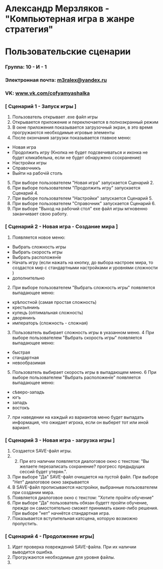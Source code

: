 # Александр Мерзляков - "Компьютерная игра в жанре стратегия"
# Пользовательские сценарии

### Группа: 10 - И - 1
### Электронная почта: m3ralex@yandex.ru
### VK: www.vk.com/cofyamyashalka

### [ Сценарий 1 - Запуск игры ]
1. Пользователь открывает .exe файл игры
2. Открывается приложение и переключается в полноэкранный режим
3. В окне приложения показывается загрузочный экран, в это время прогружаются необходимые игровые элементы 
4. После окончания загрузки показывается главное меню:

* Новая игра
* Продолжить игру (Кнопка не будет подсвечиваться и иконка не будет кликабельна, если не будет обнаружено ссохранение)
* Настройки игры
* Справочникъ  
* Выйти на рабочій столъ 

5. При выборе пользователем "Новая игра" запускается Сценарий 2.
6. При выборе пользователем "Продолжить игру" запускается Сценарий 4.
7. При выборе пользователем "Настройки" запускается Сценарий 5.
8. При выборе пользователем "Справочник" запускается Сценарий 6.
9. При выборе "Выход на рабочий стол" exe файл игры мгновенно заканчивает свою работу.

### [ Сценарий 2 - Новая игра - Создание мира ]
1. Появляется  новое меню:
* Выбрать сложность игры
* Выбрать скорость игры
* Выбрать расположенїе 
* Начать игру (если нажать на кнопку, до выбора настроек мира, то создастся мир с стандартными настройками и уровнями сложности )
* дополнительно
2. При выборе пользователем "Выбрать сложность игры" появляется выпадающее меню: 
* крѣпостной (самая простая сложность)
* крестьянинъ 
* купецъ      (оптимальная сложность)
* дворянинъ 
* императоръ   (сложность - сложная)

3. Пользователь выбирает сложность игры в указанном меню.
4  При выборе пользователем "Выбрать скорость игры"  появляется выпадающее меню:
* быстрая
* стандартная 
* невообразимая
5. Пользователь выбирает скорость игры в выпадающем меню.
6  При выборе пользователем "Выбрать расположенїе"  появляется выпадающее меню:
* сѣверо-западъ 
* югъ 
* западъ 
* востокъ 
7. при наведении на каждый из вариантов меню будет выпадать информация, что ожидает игрока, если он выберет тот или иной вариант.

### [ Сценарий 3 - Новая игра - загрузка игры ]
1. Создается SAVE-файл игры.
2. 2. При его наличии появляется диалоговое окно с текстом: "Вы желаете перезаписать сохранение? прогресс предыдущих сессий будет утерян.".
3. При выборе "Да" SAVE-файл очищается на пустой файл. При выборе "Нет" диалоговое окно закрывается
4. В SAVE-файл прописываются настройки, выбранные пользователем при создании мира.
5. Появляется диалоговое окно с текстом: "Хотите пройти обучение"
6. При выборе "Да" пользователь обязан будетт пройти обучение, прежде он самостоятельно сможет принимать какие-либо решения. При выборе "нет" начнётся стандартная игра. 
7. Показывается вступительная катсцена, которую возможно пропустить.


### [ Сценарий 4 - Продолжение игры]
1. Идет проверка повреждений SAVE-файла. При их наличии выводится ошибка.
2. Прогружаются необходимые для уровня файлы.
3. 



